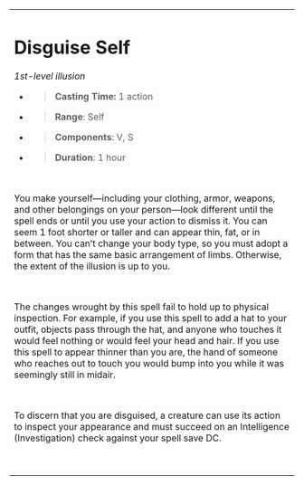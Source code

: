 
<table><tbody><tr class="odd"><td><h1 id="disguise-self"><strong>Disguise Self</strong></h1><p><em>1st-level illusion</em></p><ul><li><blockquote><p><strong>Casting Time:</strong> 1 action</p></blockquote></li><li><blockquote><p><strong>Range</strong>: Self</p></blockquote></li><li><blockquote><p><strong>Components</strong>: V, S</p></blockquote></li><li><blockquote><p><strong>Duration</strong>: 1 hour</p></blockquote></li></ul><p> </p><p>You make yourself—including your clothing, armor, weapons, and other belongings on your person—look different until the spell ends or until you use your action to dismiss it. You can seem 1 foot shorter or taller and can appear thin, fat, or in between. You can’t change your body type, so you must adopt a form that has the same basic arrangement of limbs. Otherwise, the extent of the illusion is up to you.</p><p> </p><p>The changes wrought by this spell fail to hold up to physical inspection. For example, if you use this spell to add a hat to your outfit, objects pass through the hat, and anyone who touches it would feel nothing or would feel your head and hair. If you use this spell to appear thinner than you are, the hand of someone who reaches out to touch you would bump into you while it was seemingly still in midair.</p><p> </p><p>To discern that you are disguised, a creature can use its action to inspect your appearance and must succeed on an Intelligence (Investigation) check against your spell save DC.</p><p> </p></td></tr></tbody></table>